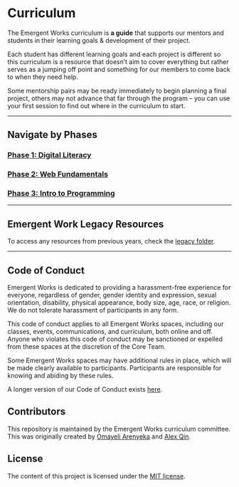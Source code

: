 # Curriculum

The Emergent Works curriculum is **a guide** that supports our mentors and students in their learning goals & development of their project.

Each student has different learning goals and each project is different so this curriculum is a resource that doesn’t aim to cover everything but rather serves as a jumping off point and something for our members to come back to when they need help.

Some mentorship pairs may be ready immediately to begin planning a final project, others may not advance that far through the program – you can use your first session to find out where in the curriculum to start.

---

## Navigate by Phases

### [Phase 1: Digital Literacy](Curriculum/curriculum/phase1digitalLiteracy)

### [Phase 2: Web Fundamentals](webdev/phase-2.md)

### [Phase 3: Intro to Programming](webdev/phase-3.md)

---

## Emergent Work Legacy Resources

To access any resources from previous years, check the [legacy folder](legacy).

---

## Code of Conduct

Emergent Works is dedicated to providing a harassment-free experience for everyone, regardless of gender, gender identity and expression, sexual orientation, disability, physical appearance, body size, age, race, or religion. We do not tolerate harassment of participants in any form.

This code of conduct applies to all Emergent Works spaces, including our classes, events, communications, and curriculum, both online and off. Anyone who violates this code of conduct may be sanctioned or expelled from these spaces at the discretion of the Core Team.

Some Emergent Works spaces may have additional rules in place, which will be made clearly available to participants. Participants are responsible for knowing and abiding by these rules.

A longer version of our Code of Conduct exists [here](codeofconduct).

## Contributors

This repository is maintained by the Emergent Works curriculum committee. This was originally created by [Omayeli Arenyeka](https://github.com/oa495) and [Alex Qin](https://github.com/noidontdig).

## License

The content of this project is licensed under the [MIT license](https://opensource.org/licenses/mit-license.php).
